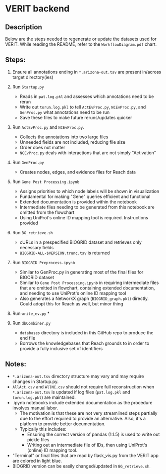 # VERIT backend

## Description

Below are the steps needed to regenerate or update the datasets used for VERIT. While reading the README, refer to the `WorkflowDiagram.pdf` chart.

## Steps:
1. Ensure all annotations ending in `*.arizona-out.tsv` are present in/across target directory(ies)

2. Run `Startup.py`
    * Reads in `pat.log.pkl` and assesses which annotations need to be rerun
    * Write out `torun.log.pkl` to tell `ActEvProc.py`, `NCEvProc.py`, and `GenProc.py` what annotations need to be run
    * Save these files to make future reruns/updates quicker

3. Run `ActEvProc.py` and `NCEvProc.py`.
    * Collects the annotations into two large files
    * Unneeded fields are not included, reducing file size
    * Order does not matter
    * `NCEvProc.py` deals with interactions that are not simply "Activation"

4. Run `GenProc.py`
    * Creates nodes, edges, and evidence files for Reach data

5. Run `Gene Post Processing.ipynb`
    * Assigns priorities to which node labels will be shown in visualization
    * Fundamental for making "Gene" queries efficient and functional
    * Extended documentation is provided within the notebook
    * Intermediate files needing to be generated from this notebook are omitted from the flowchart
    * Using UniProt's online ID mapping tool is required. Instructions provided

6. Run `BG_retrieve.sh`
    * cURLs in a prespecified BIOGRID dataset and retrieves only necessary fields
    * `BIOGRID-ALL-$VERSION.trunc.tsv` is returned

7. Run `BIOGRID Preprocess.ipynb`
    * Similar to GenProc.py in generating most of the final files for BIGORID dataset
    * Similar to `Gene Post Processing.ipynb` in requiring intermediate files that are omitted in flowchart, containing extended documentation, and needing to use UniProt's online ID mapping tool
    * Also generates a NetworkX graph (`BIOGRID_graph.pkl`) directly. Could adopt this for Reach as well, but minor thing

8. Run `write_ev.py`
    * 

9. Run `dbCombiner.py`
    * `databases` directory is included in this GitHub repo to produce the end file
    * Borrows the knowledgebases that Reach grounds to in order to provide a fully inclusive set of identifiers


## Notes:
* `*.arizona-out.tsv` directory structure may vary and may require changes in Startup.py.
* `AllAct.csv` and `AllNC.csv` should not require full reconstruction when `*.arizona-out.tsv` is updated if log files (`pat.log.pkl` and `torun.log.pkl`) are maintained.
* .ipynb notebooks include extended documentation as the procedure involves manual labor.
    * The motivation is that these are not very streamlined steps partially due to the effort required to provide an alternative. Also, it's a platform to provide better documentation.
    * Typically this includes:
        * Ensuring the correct version of pandas (1.1.5) is used to write out pickle files
        * Writing out an intermediate file of IDs, then using UniProt's (online) ID mapping tool.
* "Terminal" or final files that are read by flask_vis.py from the VERIT app are colored in light blue.
* BIOGRID version can be easily changed/updated in `BG_retrieve.sh`.


